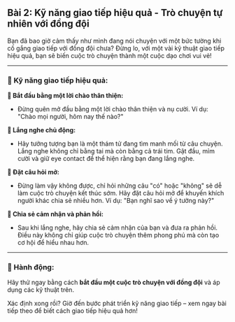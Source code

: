 ## Bài 2: Kỹ năng giao tiếp hiệu quả - Trò chuyện tự nhiên với đồng đội  

Bạn đã bao giờ cảm thấy như mình đang nói chuyện với một bức tường khi cố gắng giao tiếp với đồng đội chưa? Đừng lo, với một vài kỹ thuật giao tiếp hiệu quả, bạn sẽ biến cuộc trò chuyện thành một cuộc dạo chơi vui vẻ!

---

### 📌 Kỹ năng giao tiếp hiệu quả:

**🔹 Bắt đầu bằng một lời chào thân thiện:**
- Đừng quên mở đầu bằng một lời chào thân thiện và nụ cười. Ví dụ: "Chào mọi người, hôm nay thế nào?"

**🔹 Lắng nghe chủ động:**
- Hãy tưởng tượng bạn là một thám tử đang tìm manh mối từ câu chuyện. Lắng nghe không chỉ bằng tai mà còn bằng cả trái tim. Gật đầu, mỉm cười và giữ eye contact để thể hiện rằng bạn đang lắng nghe.

**🔹 Đặt câu hỏi mở:**
- Đừng làm vậy không được, chỉ hỏi những câu "có" hoặc "không" sẽ dễ làm cuộc trò chuyện kết thúc sớm. Hãy đặt câu hỏi mở để khuyến khích người khác chia sẻ nhiều hơn. Ví dụ: "Bạn nghĩ sao về ý tưởng này?"

**🔹 Chia sẻ cảm nhận và phản hồi:**
- Sau khi lắng nghe, hãy chia sẻ cảm nhận của bạn và đưa ra phản hồi. Điều này không chỉ giúp cuộc trò chuyện thêm phong phú mà còn tạo cơ hội để hiểu nhau hơn.

---

### 🚀 Hành động:

Hãy thử ngay bằng cách **bắt đầu một cuộc trò chuyện với đồng đội** và áp dụng các kỹ thuật trên.

Xác định xong rồi? Giờ đến bước phát triển kỹ năng giao tiếp – xem ngay bài tiếp theo để biết cách giao tiếp hiệu quả hơn!